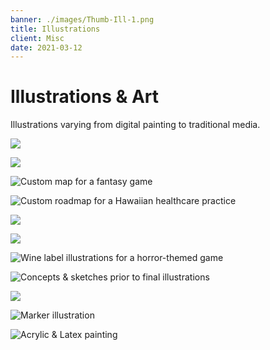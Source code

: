 ```yaml
---
banner: ./images/Thumb-Ill-1.png
title: Illustrations
client: Misc
date: 2021-03-12
---
```


# Illustrations & Art

Illustrations varying from digital painting to traditional media.

![](./images/Pieces-Ill-FrogLilly-01.png)

![](./images/Pieces-Ill-Frogman-01.png)

![](./images/Pieces-Ill-Maps_Big.png "Custom map for a fantasy game")

![](./images/Pieces-Ill-Maps-01.png "Custom roadmap for a Hawaiian healthcare practice")

![](./images/Pieces-Ill-COS-01.png)

![](./images/Pieces-Ill-COS-02.png)

![](./images/Pieces-Ill-COS-03.png "Wine label illustrations for a horror-themed game")

![](./images/Pieces-Ill-COS-Sketch.png "Concepts & sketches prior to final illustrations")

![](./images/Pieces-Ill-Bears-01.png)

![](./images/Pieces-Ill-Traditional-01.png "Marker illustration")

![](./images/Pieces-Ill-Traditional-02.png "Acrylic & Latex painting")
